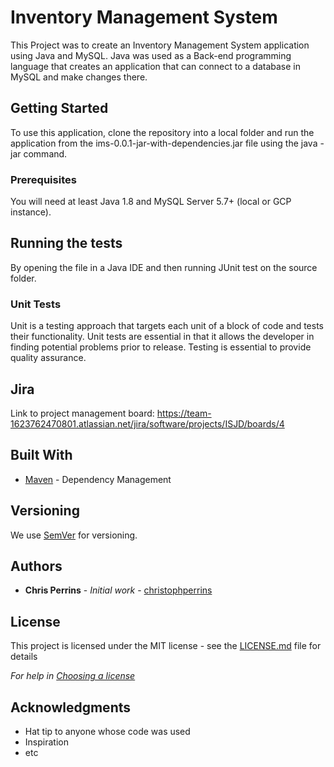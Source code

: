 # Inventory Management System

This Project was to create an Inventory Management System application using Java and MySQL. Java was used as a Back-end programming language that creates an application that can connect to a database in MySQL and make changes there. 

## Getting Started

To use this application, clone the repository into a local folder and run the application from the ims-0.0.1-jar-with-dependencies.jar file using the java -jar command. 

### Prerequisites

You will need at least Java 1.8 and MySQL Server 5.7+ (local or GCP instance).





## Running the tests

By opening the file in a Java IDE and then running JUnit test on the source folder. 

### Unit Tests 

Unit is a testing approach that targets each unit of a block of code and tests their functionality. Unit tests are essential in that it allows the developer in finding potential problems prior to release. Testing is essential to provide quality assurance. 


## Jira

Link to project management board:
https://team-1623762470801.atlassian.net/jira/software/projects/ISJD/boards/4

## Built With

* [Maven](https://maven.apache.org/) - Dependency Management

## Versioning

We use [SemVer](http://semver.org/) for versioning.

## Authors

* **Chris Perrins** - *Initial work* - [christophperrins](https://github.com/christophperrins)

## License

This project is licensed under the MIT license - see the [LICENSE.md](LICENSE.md) file for details 

*For help in [Choosing a license](https://choosealicense.com/)*

## Acknowledgments

* Hat tip to anyone whose code was used
* Inspiration
* etc

